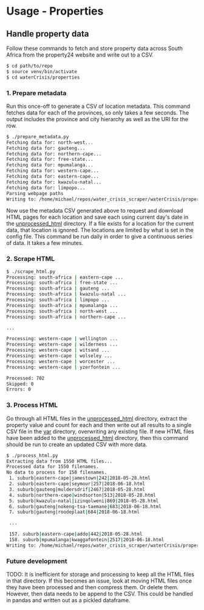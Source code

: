 # Usage - Properties


## Handle property data

Follow these commands to fetch and store property data across South Africa from the property24 website and write out to a CSV.

```bash
$ cd path/to/repo
$ source venv/bin/activate
$ cd waterCrisis/properties
```

### 1. Prepare metadata

Run this once-off to generate a CSV of location metadata. This command fetches data for each of the provinces, so only takes a few seconds. The output includes the province and city hierarchy as well as the URI for the row.

```bash
$ ./prepare_metadata.py
Fetching data for: north-west...
Fetching data for: gauteng...
Fetching data for: northern-cape...
Fetching data for: free-state...
Fetching data for: mpumalanga...
Fetching data for: western-cape...
Fetching data for: eastern-cape...
Fetching data for: kwazulu-natal...
Fetching data for: limpopo...
Parsing webpage paths
Writing to: /home/michael/repos/water_crisis_scraper/waterCrisis/properties/var/metadata.csv
```

Now use the metadata CSV generated above to request and download HTML pages for each location and save each using current day's date in the [unprocessed_html](waterCrisis/properties/var/unprocessed_html) directory. If a file exists for a location for the current data, that location is ignored. The locations are limited by what is set in the config file. This command be run daily in order to give a continuous series of data. It takes a few minutes.


### 2. Scrape HTML

```bash
$ ./scrape_html.py
Processing: south-africa | eastern-cape ... 
Processing: south-africa | free-state ... 
Processing: south-africa | gauteng ... 
Processing: south-africa | kwazulu-natal ... 
Processing: south-africa | limpopo ... 
Processing: south-africa | mpumalanga ... 
Processing: south-africa | north-west ... 
Processing: south-africa | northern-cape ... 

...

Processing: western-cape | wellington ...
Processing: western-cape | wilderness ...
Processing: western-cape | witsand ...
Processing: western-cape | wolseley ...
Processing: western-cape | worcester ...
Processing: western-cape | yzerfontein ...

Processed: 702
Skipped: 0
Errors: 0
```

### 3. Process HTML

Go through all HTML files in the [unprocessed_html](/waterCrisis/properties/var/unprocessed_html) directory, extract the property value and count for each and then write out all results to a single CSV file in the [var](/waterCrisis/properties/var) directory, overwriting any existing file. If new HTML files have been added to the [unprocessed_html](/waterCrisis/properties/var/unprocessed_html) directory, then this command should be run to create an updated CSV with more data.

```bash
$ ./process_html.py
Extracting data from 1550 HTML files...
Processed data for 1550 filenames.
No data to process for 158 filenames.
 1. suburb|eastern-cape|jamestown|242|2018-05-28.html
 2. suburb|eastern-cape|seymour|257|2018-06-18.html
 3. suburb|gauteng|muldersdrif|2467|2018-05-28.html
 4. suburb|northern-cape|windsorton|513|2018-05-28.html
 5. suburb|kwazulu-natal|izinqolweni|869|2018-05-28.html
 6. suburb|gauteng|nokeng-tsa-taemane|683|2018-06-18.html
 7. suburb|gauteng|roodeplaat|684|2018-06-18.html

 ...

 157. suburb|eastern-cape|addo|442|2018-05-28.html
 158. suburb|mpumalanga|kwaggafontein|2517|2018-06-18.html
Writing to: /home/michael/repos/water_crisis_scraper/waterCrisis/properties/var/processed_data.csv
```

### Future development

TODO: It is inefficient for storage and processing to keep all the HTML files in that directory. If this becomes an issue, look at moving HTML files once they have been processed and then compress them. Or delete them. However, then data needs to be append to the CSV. This could be handled in pandas and written out as a pickled dataframe.
